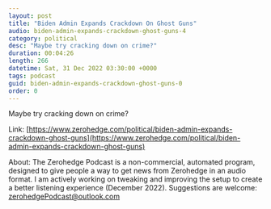 ```yaml
---
layout: post
title: "Biden Admin Expands Crackdown On Ghost Guns"
audio: biden-admin-expands-crackdown-ghost-guns-4
category: political
desc: "Maybe try cracking down on crime?"
duration: 00:04:26
length: 266
datetime: Sat, 31 Dec 2022 03:30:00 +0000
tags: podcast
guid: biden-admin-expands-crackdown-ghost-guns-0
order: 0
---
```

Maybe try cracking down on crime?

Link: [https://www.zerohedge.com/political/biden-admin-expands-crackdown-ghost-guns](https://www.zerohedge.com/political/biden-admin-expands-crackdown-ghost-guns)

About: The Zerohedge Podcast is a non-commercial, automated program, designed to give people a way to get news from Zerohedge in an audio format.  I am actively working on tweaking and improving the setup to create a better listening experience (December 2022).  Suggestions are welcome: [zerohedgePodcast@outlook.com](mailto:zerohedgePodcast@outlook.com)